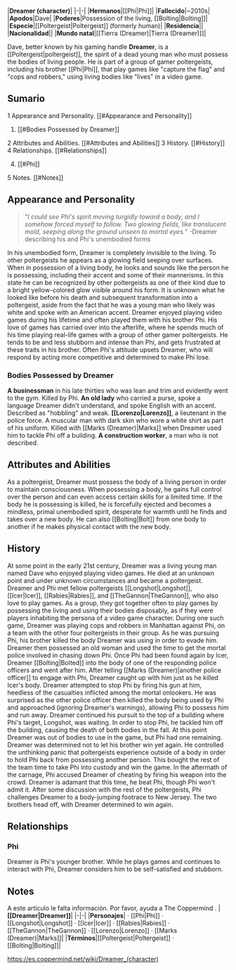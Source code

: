 |**Dreamer (character)**|
|-|-|
|**Hermanos**|[[Phi\|Phi]]|
|**Fallecido**|~2010s|
|**Apodos**|Dave|
|**Poderes**|Possession of the living, [[Bolting\|Bolting]]|
|**Especie**|[[Poltergeist\|Poltergeist]] (formerly human)|
|**Residencia**||
|**Nacionalidad**||
|**Mundo natal**|[[Tierra (Dreamer)\|Tierra (Dreamer)]]|

Dave, better known by his gaming handle **Dreamer**, is a [[Poltergeist\|poltergeist]], the spirit of a dead young man who must possess the bodies of living people. He is part of a group of gamer poltergeists, including his brother [[Phi\|Phi]], that play games like "capture the flag" and "cops and robbers," using living bodies like "lives" in a video game.

## Sumario

1 Appearance and Personality. [[#Appearance and Personality]] 

1. [[#Bodies Possessed by Dreamer]] 


2 Attributes and Abilities. [[#Attributes and Abilities]] 
3 History. [[#History]] 
4 Relationships. [[#Relationships]] 

4. [[#Phi]] 


5 Notes. [[#Notes]] 


## Appearance and Personality
>“*I could see Phi's spirit moving turgidly toward a body, and I somehow forced myself to follow. Two glowing fields, like translucent mold, seeping along the ground unseen to mortal eyes.*”
\-Dreamer describing his and Phi's unembodied forms

In his unembodied form, Dreamer is completely invisible to the living. To other poltergeists he appears as a glowing field seeping over surfaces. When in possession of a living body, he looks and sounds like the person he is possessing, including their accent and some of their mannerisms. In this state he can be recognized by other poltergeists as one of their kind due to a bright yellow-colored glow visible around his form. It is unknown what he looked like before his death and subsequent transformation into a poltergeist, aside from the fact that he was a young man who likely was white and spoke with an American accent.
Dreamer enjoyed playing video games during his lifetime and often played them with his brother Phi. His love of games has carried over into the afterlife, where he spends much of his time playing real-life games with a group of other gamer poltergeists. He tends to be and less stubborn and intense than Phi, and gets frustrated at these traits in his brother. Often Phi's attitude upsets Dreamer, who will respond by acting more competitive and determined to make Phi lose.

### Bodies Possessed by Dreamer
**A businessman** in his late thirties who was lean and trim and evidently went to the gym. Killed by Phi.
**An old lady** who carried a purse, spoke a language Dreamer didn't understand, and spoke English with an accent. Described as "hobbling" and weak.
**[[Lorenzo\|Lorenzo]]**, a lieutenant in the police force. A muscular man with dark skin who wore a white shirt as part of his uniform. Killed with [[Marks (Dreamer)\|Marks]] when Dreamer used him to tackle Phi off a building.
**A construction worker**, a man who is not described.
## Attributes and Abilities
As a poltergeist, Dreamer must possess the body of a living person in order to maintain consciousness. When possessing a body, he gains full control over the person and can even access certain skills for a limited time. If the body he is possessing is killed, he is forcefully ejected and becomes a mindless, primal unembodied spirit, desperate for warmth until he finds and takes over a new body. He can also [[Bolting\|Bolt]] from one body to another if he makes physical contact with the new body.

## History
At some point in the early 21st century, Dreamer was a living young man named Dave who enjoyed playing video games. He died at an unknown point and under unknown circumstances and became a poltergeist.
Dreamer and Phi met fellow poltergeists [[Longshot\|Longshot]], [[Icer\|Icer]], [[Rabies\|Rabies]], and [[TheGannon\|TheGannon]], who also love to play games. As a group, they got together often to play games by possessing the living and using their bodies disposably, as if they were players inhabiting the persona of a video game character. During one such game, Dreamer was playing cops and robbers in Manhattan against Phi, on a team with the other four poltergeists in their group. As he was pursuing Phi, his brother killed the body Dreamer was using in order to evade him. Dreamer then possessed an old woman and used the time to get the mortal police involved in chasing down Phi. Once Phi had been found again by Icer, Dreamer [[Bolting\|Bolted]] into the body of one of the responding police officers and went after him.
After telling [[Marks (Dreamer)\|another police officer]] to engage with Phi, Dreamer caught up with him just as he killed Icer's body. Dreamer attempted to stop Phi by firing his gun at him, heedless of the casualties inflicted among the mortal onlookers. He was surprised as the other police officer then killed the body being used by Phi and approached (ignoring Dreamer's warnings), allowing Phi to possess him and run away. Dreamer continued his pursuit to the top of a building where Phi's target, Longshot, was waiting. In order to stop Phi, he tackled him off the building, causing the death of both bodies in the fall.
At this point Dreamer was out of bodies to use in the game, but Phi had one remaining. Dreamer was determined not to let his brother win yet again. He controlled the unthinking panic that poltergeists experience outside of a body in order to hold Phi back from possessing another person. This bought the rest of the team time to take Phi into custody and win the game. In the aftermath of the carnage, Phi accused Dreamer of cheating by firing his weapon into the crowd. Dreamer is adamant that this time, he beat Phi, though Phi won't admit it. After some discussion with the rest of the poltergeists, Phi challenges Dreamer to a body-jumping footrace to New Jersey. The two brothers head off, with Dreamer determined to win again.

## Relationships
### Phi
Dreamer is Phi's younger brother. While he plays games and continues to interact with Phi, Dreamer considers him to be self-satisfied and stubborn.

## Notes

A este artículo le falta información. Por favor, ayuda a The Coppermind .
|**[[Dreamer\|Dreamer]]**|
|-|-|
|**Personajes**| · [[Phi\|Phi]] · [[Longshot\|Longshot]] · [[Icer\|Icer]] · [[Rabies\|Rabies]] · [[TheGannon\|TheGannon]] · [[Lorenzo\|Lorenzo]] · [[Marks (Dreamer)\|Marks]]|
|**Términos**|[[Poltergeist\|Poltergeist]] · [[Bolting\|Bolting]]|



https://es.coppermind.net/wiki/Dreamer_(character)